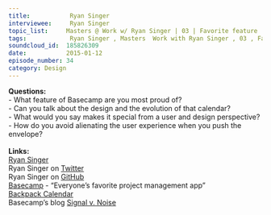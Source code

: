 ```yaml
--- 
title:           Ryan Singer 
interviewee:     Ryan Singer 
topic_list:     Masters @ Work w/ Ryan Singer | 03 | Favorite feature | Backpack Calendar | Alienating UX | Pushing envelopes
tags:            Ryan Singer , Masters  Work with Ryan Singer , 03 , Favorite feature , Backpack Calendar , Alienating UX , Pushing envelopes
soundcloud_id:  185826309
date:           2015-01-12
episode_number: 34
category: Design
---
```


<p class="show_notes_display"><b>Questions:</b><br>- What feature of Basecamp are you most proud of?<br>- Can you talk about the design and the evolution of that calendar?<br>- What would you say makes it special from a user and design perspective?<br>- How do you avoid alienating the user experience when you push the envelope?<br><br><b>Links:</b><br><a rel="nofollow" target="_blank" href="http://feltpresence.com/">Ryan Singer</a><br>Ryan Singer on <a rel="nofollow" target="_blank" href="https://twitter.com/rjs">Twitter</a><br>Ryan Singer on <a rel="nofollow" target="_blank" href="https://github.com/rjs">GitHub</a><br><a rel="nofollow" target="_blank" href="https://basecamp.com/">Basecamp</a> - “Everyone’s favorite project management app”<br><a rel="nofollow" target="_blank" href="https://signalvnoise.com/posts/855-preview-4-group-calendar">Backpack Calendar</a><br>Basecamp’s blog <a rel="nofollow" target="_blank" href="https://signalvnoise.com/">Signal v. Noise</a></p>
